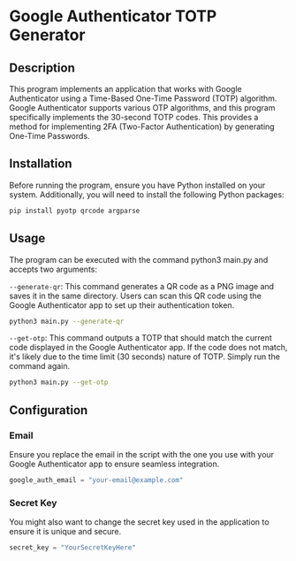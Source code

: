 # Google Authenticator TOTP Generator

## Description

This program implements an application that works with Google Authenticator using a Time-Based One-Time Password (TOTP) algorithm. Google Authenticator supports various OTP algorithms, and this program specifically implements the 30-second TOTP codes. This provides a method for implementing 2FA (Two-Factor Authentication) by generating One-Time Passwords.

## Installation

Before running the program, ensure you have Python installed on your system. Additionally, you will need to install the following Python packages:

```bash
pip install pyotp qrcode argparse

```
## Usage

The program can be executed with the command python3 main.py and accepts two arguments:

```--generate-qr```: This command generates a QR code as a PNG image and saves it in the same directory. Users can scan this QR code using the Google Authenticator app to set up their authentication token.

```bash
python3 main.py --generate-qr
```

```--get-otp```: This command outputs a TOTP that should match the current code displayed in the Google Authenticator app. If the code does not match, it's likely due to the time limit (30 seconds) nature of TOTP. Simply run the command again.

```bash
python3 main.py --get-otp
```
## Configuration

### Email
Ensure you replace the email in the script with the one you use with your Google Authenticator app to ensure seamless integration.

```python
google_auth_email = "your-email@example.com"
```

### Secret Key
You might also want to change the secret key used in the application to ensure it is unique and secure.

```python
secret_key = "YourSecretKeyHere"
```
